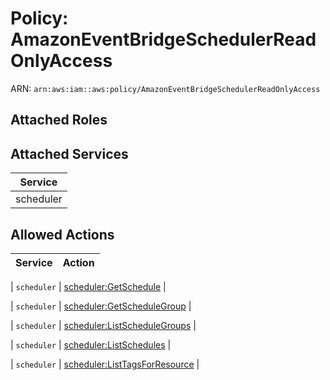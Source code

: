# Policy: AmazonEventBridgeSchedulerReadOnlyAccess

ARN: `arn:aws:iam::aws:policy/AmazonEventBridgeSchedulerReadOnlyAccess`

## Attached Roles

## Attached Services

| Service |
|---------|
| scheduler |

## Allowed Actions

| Service | Action |
|:-------:|--------|

| `scheduler` | [scheduler:GetSchedule](../actions.md#scheduler:getschedule) |

| `scheduler` | [scheduler:GetScheduleGroup](../actions.md#scheduler:getschedulegroup) |

| `scheduler` | [scheduler:ListScheduleGroups](../actions.md#scheduler:listschedulegroups) |

| `scheduler` | [scheduler:ListSchedules](../actions.md#scheduler:listschedules) |

| `scheduler` | [scheduler:ListTagsForResource](../actions.md#scheduler:listtagsforresource) |
